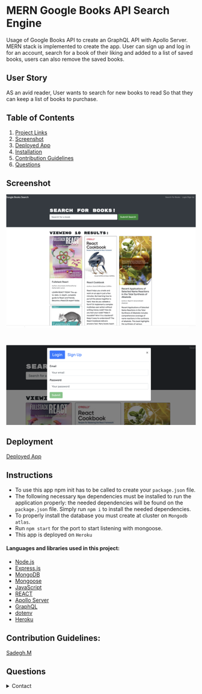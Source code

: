 # MERN Google Books API Search Engine

Usage of Google Books API to create an GraphQL API with Apollo Server. MERN stack is implemented to create the app. User can sign up and log in for an account, search for a book of their liking and added to a list of saved books, users can also remove the saved books.

 

## User Story
AS an avid reader,
User wants to search for new books to read
So that they can keep a list of books to purchase.

## Table of Contents 
1. [Project Links](#Project-Links)
1. [Screenshot](#Screenshot)
1. [Deployed App](#Deployed-App)
1. [Installation](#Installation)
1. [Contribution Guidelines](#Contribution-Guidelines)
1. [Questions](#Questions)




## Screenshot
![Book Search](images/demo1.png)

<br/>

![Book Search](images/demo2.png)

## Deployment
[Deployed App](https://sadegh-book-search-engine-app.herokuapp.com/)

## Instructions
* To use this app npm init has to be called to create your `package.json` file.
* The following necessary `Npm` dependencies must be installed to run the application properly: the needed dependencies will be found on the `package.json` file. Simply run `npm i` to install the needed dependencies.
* To properly install the database you must create at cluster on `Mongodb atlas`.
* Run `npm start` for the port to start listening with mongoose.
* This app is deployed on `Heroku`

#### Languages and libraries used in this project:
- <a href="https://nodejs.org/">Node.js</a>
- <a href="https://www.npmjs.com/package/express">Express.js</a>
- <a href="https://www.mongodb.com/">MongoDB</a>
- <a href="https://mongoosejs.com/">Mongoose</a>
- <a href="https://www.javascript.com/">JavaScript</a>
- <a href="https://reactjs.org/">REACT</a>
- <a href="https://www.apollographql.com/docs/apollo-server/">Apollo Server</a>
- <a href="https://graphql.org/">GraphQL</a>
- <a href="https://www.npmjs.com/package/dotenv">dotenv</a>
- <a href="https://www.heroku.com/">Heroku</a>

## Contribution Guidelines:

[Sadegh.M](https://github.com/Sadegh777/book-search-engine.git) <br>

## Questions
<details>
    <summary>Contact</summary>
    msm.officially@gmail.com
